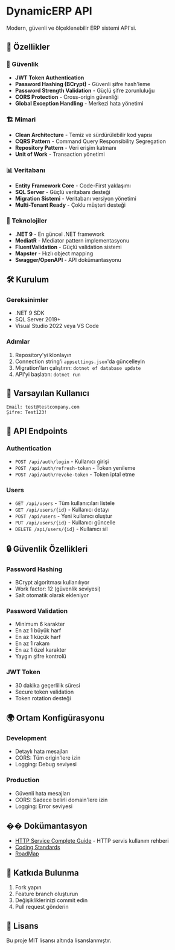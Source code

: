 # DynamicERP API

Modern, güvenli ve ölçeklenebilir ERP sistemi API'si.

## 🚀 Özellikler

### 🔐 Güvenlik
- **JWT Token Authentication**
- **Password Hashing (BCrypt)** - Güvenli şifre hash'leme
- **Password Strength Validation** - Güçlü şifre zorunluluğu
- **CORS Protection** - Cross-origin güvenliği
- **Global Exception Handling** - Merkezi hata yönetimi

### 🏗️ Mimari
- **Clean Architecture** - Temiz ve sürdürülebilir kod yapısı
- **CQRS Pattern** - Command Query Responsibility Segregation
- **Repository Pattern** - Veri erişim katmanı
- **Unit of Work** - Transaction yönetimi

### 📊 Veritabanı
- **Entity Framework Core** - Code-First yaklaşımı
- **SQL Server** - Güçlü veritabanı desteği
- **Migration Sistemi** - Veritabanı versiyon yönetimi
- **Multi-Tenant Ready** - Çoklu müşteri desteği

### 🔧 Teknolojiler
- **.NET 9** - En güncel .NET framework
- **MediatR** - Mediator pattern implementasyonu
- **FluentValidation** - Güçlü validation sistemi
- **Mapster** - Hızlı object mapping
- **Swagger/OpenAPI** - API dokümantasyonu

## 🛠️ Kurulum

### Gereksinimler
- .NET 9 SDK
- SQL Server 2019+
- Visual Studio 2022 veya VS Code

### Adımlar
1. Repository'yi klonlayın
2. Connection string'i `appsettings.json`'da güncelleyin
3. Migration'ları çalıştırın: `dotnet ef database update`
4. API'yi başlatın: `dotnet run`

## 🔑 Varsayılan Kullanıcı

```
Email: test@testcompany.com
Şifre: Test123!
```

## 📝 API Endpoints

### Authentication
- `POST /api/auth/login` - Kullanıcı girişi
- `POST /api/auth/refresh-token` - Token yenileme
- `POST /api/auth/revoke-token` - Token iptal etme

### Users
- `GET /api/users` - Tüm kullanıcıları listele
- `GET /api/users/{id}` - Kullanıcı detayı
- `POST /api/users` - Yeni kullanıcı oluştur
- `PUT /api/users/{id}` - Kullanıcı güncelle
- `DELETE /api/users/{id}` - Kullanıcı sil

## 🔒 Güvenlik Özellikleri

### Password Hashing
- BCrypt algoritması kullanılıyor
- Work factor: 12 (güvenlik seviyesi)
- Salt otomatik olarak ekleniyor

### Password Validation
- Minimum 6 karakter
- En az 1 büyük harf
- En az 1 küçük harf
- En az 1 rakam
- En az 1 özel karakter
- Yaygın şifre kontrolü

### JWT Token
- 30 dakika geçerlilik süresi
- Secure token validation
- Token rotation desteği

## 🌍 Ortam Konfigürasyonu

### Development
- Detaylı hata mesajları
- CORS: Tüm origin'lere izin
- Logging: Debug seviyesi

### Production
- Güvenli hata mesajları
- CORS: Sadece belirli domain'lere izin
- Logging: Error seviyesi

## �� Dokümantasyon

- [HTTP Service Complete Guide](HTTP_SERVICE_COMPLETE_GUIDE.md) - HTTP servis kullanım rehberi
- [Coding Standards](CODING_STANDARDS.md)
- [RoadMap](ROADMAP.md)

## 🤝 Katkıda Bulunma

1. Fork yapın
2. Feature branch oluşturun
3. Değişikliklerinizi commit edin
4. Pull request gönderin

## 📄 Lisans

Bu proje MIT lisansı altında lisanslanmıştır. 